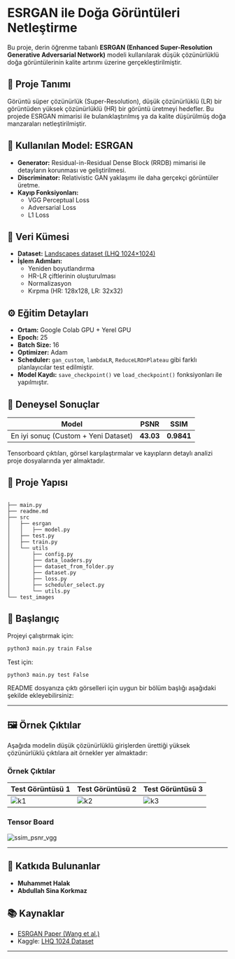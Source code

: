 # ESRGAN ile Doğa Görüntüleri Netleştirme

Bu proje, derin öğrenme tabanlı **ESRGAN (Enhanced Super-Resolution Generative Adversarial Network)** modeli kullanılarak düşük çözünürlüklü doğa görüntülerinin kalite artırımı üzerine gerçekleştirilmiştir.

## 📌 Proje Tanımı

Görüntü süper çözünürlük (Super-Resolution), düşük çözünürlüklü (LR) bir görüntüden yüksek çözünürlüklü (HR) bir görüntü üretmeyi hedefler. Bu projede ESRGAN mimarisi ile bulanıklaştırılmış ya da kalite düşürülmüş doğa manzaraları netleştirilmiştir.

## 🧠 Kullanılan Model: ESRGAN

- **Generator:** Residual-in-Residual Dense Block (RRDB) mimarisi ile detayların korunması ve geliştirilmesi.
- **Discriminator:** Relativistic GAN yaklaşımı ile daha gerçekçi görüntüler üretme.
- **Kayıp Fonksiyonları:**
  - VGG Perceptual Loss
  - Adversarial Loss
  - L1 Loss

## 📁 Veri Kümesi

- **Dataset:** [Landscapes dataset (LHQ 1024×1024)](https://www.kaggle.com/datasets/dimensi0n/lhq-1024)
- **İşlem Adımları:**
  - Yeniden boyutlandırma
  - HR-LR çiftlerinin oluşturulması
  - Normalizasyon
  - Kırpma (HR: 128x128, LR: 32x32)

## ⚙️ Eğitim Detayları

- **Ortam:** Google Colab GPU + Yerel GPU
- **Epoch:** 25 
- **Batch Size:** 16
- **Optimizer:** Adam
- **Scheduler:** `gan_custom`, `lambdaLR`, `ReduceLROnPlateau` gibi farklı planlayıcılar test edilmiştir.
- **Model Kaydı:** `save_checkpoint()` ve `load_checkpoint()` fonksiyonları ile yapılmıştır.

## 🔬 Deneysel Sonuçlar

| Model | PSNR | SSIM |
|-------|------|------|
| En iyi sonuç (Custom + Yeni Dataset) | **43.03** | **0.9841** |

Tensorboard çıktıları, görsel karşılaştırmalar ve kayıpların detaylı analizi proje dosyalarında yer almaktadır.

## 🔧 Proje Yapısı

```

├── main.py
├── readme.md
├── src
│   ├── esrgan
│   │   ├── model.py
│   ├── test.py
│   ├── train.py
│   └── utils
│       ├── config.py
│       ├── data_loaders.py
│       ├── dataset_from_folder.py
│       ├── dataset.py
│       ├── loss.py
│       ├── scheduler_select.py
│       └── utils.py
└── test_images

````

## 🏁 Başlangıç

Projeyi çalıştırmak için:

```bash
python3 main.py train False
````

Test için:

```bash
python3 main.py test False
```

README dosyanıza çıktı görselleri için uygun bir bölüm başlığı aşağıdaki şekilde ekleyebilirsiniz:

---

## 🖼️ Örnek Çıktılar

Aşağıda modelin düşük çözünürlüklü girişlerden ürettiği yüksek çözünürlüklü çıktılara ait örnekler yer almaktadır:

###  Örnek Çıktılar

| Test Görüntüsü 1                 | Test Görüntüsü 2                 | Test Görüntüsü 3                  |
| -------------------------------- | -------------------------------- | -------------------------------- |
| ![k1](https://github.com/user-attachments/assets/ac433516-1f27-4318-8490-f87b52d1dc8e) | ![k2](https://github.com/user-attachments/assets/cfc05f17-2b7c-4a35-a56a-6e223e39a7aa) | ![k3](https://github.com/user-attachments/assets/df9b2ac2-1060-4e80-b128-64471668377b) |

###  Tensor Board

![ssim_psnr_vgg](https://github.com/user-attachments/assets/5efafb75-9410-46e9-8b6e-434025762732)

---

## 👥 Katkıda Bulunanlar

* **Muhammet Halak** 
* **Abdullah Sina Korkmaz** 

## 📚 Kaynaklar

* [ESRGAN Paper (Wang et al.)](http://arxiv.org/abs/1809.00219)
* Kaggle: [LHQ 1024 Dataset](https://www.kaggle.com/datasets/dimensi0n/lhq-1024)

---
